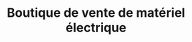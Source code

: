 ---
title: "Boutique de vente de matériel électrique"
url: /nzerekore/boutique-de-vente-de-materiel-electrique/
shop: électronique
---